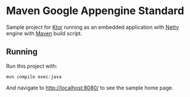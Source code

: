 # Maven Google Appengine Standard

Sample project for [Ktor](http://ktor.io) running as an embedded application with 
[Netty](https://netty.io) engine with [Maven](https://maven.apache.org) build script. 

## Running

Run this project with:

```
mvn compile exec:java
```
 
And navigate to [http://localhost:8080/](http://localhost:8080/) to see the sample home page.  
